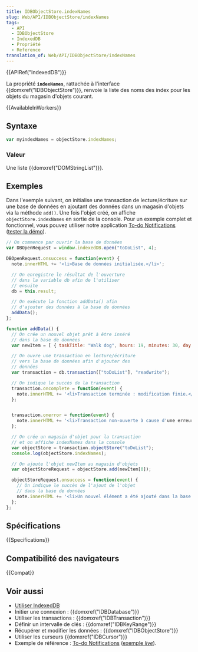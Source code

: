 ```yaml
---
title: IDBObjectStore.indexNames
slug: Web/API/IDBObjectStore/indexNames
tags:
  - API
  - IDBObjectStore
  - IndexedDB
  - Propriété
  - Reference
translation_of: Web/API/IDBObjectStore/indexNames
---
```


{{APIRef("IndexedDB")}}

La propriété **`indexNames`**, rattachée à l'interface {{domxref("IDBObjectStore")}}, renvoie la liste des noms des index pour les objets du magasin d'objets courant.

{{AvailableInWorkers}}

## Syntaxe

```js
var myindexNames = objectStore.indexNames;
```

### Valeur

Une liste {{domxref("DOMStringList")}}.

## Exemples

Dans l'exemple suivant, on initialise une transaction de lecture/écriture sur une base de données en ajoutant des données dans un magasin d'objets via la méthode `add()`. Une fois l'objet créé, on affiche `objectStore.indexNames` en sortie de la console. Pour un exemple complet et fonctionnel, vous pouvez utiliser notre application [To-do Notifications](https://github.com/mdn/dom-examples/tree/main/to-do-notifications) ([tester la démo](https://mdn.github.io/dom-examples/to-do-notifications/)).

```js
// On commence par ouvrir la base de données
var DBOpenRequest = window.indexedDB.open("toDoList", 4);

DBOpenRequest.onsuccess = function(event) {
  note.innerHTML += '<li>Base de données initialisée.</li>';

  // On enregistre le résultat de l'ouverture
  // dans la variable db afin de l'utiliser
  // ensuite
  db = this.result;

  // On exécute la fonction addData() afin
  // d'ajouter des données à la base de données
  addData();
};

function addData() {
  // On crée un nouvel objet prêt à être inséré
  // dans la base de données
  var newItem = [ { taskTitle: "Walk dog", hours: 19, minutes: 30, day: 24, month: "December", year: 2013, notified: "no" } ];

  // On ouvre une transaction en lecture/écriture
  // vers la base de données afin d'ajouter des
  // données
  var transaction = db.transaction(["toDoList"], "readwrite");

  // On indique le succès de la transaction
  transaction.oncomplete = function(event) {
    note.innerHTML += '<li>Transaction terminée : modification finie.</li>';
  };


  transaction.onerror = function(event) {
    note.innerHTML += '<li>Transaction non-ouverte à cause d'une erreur. Les doublons ne sont pas autorisés.</li>';
  };

  // On crée un magasin d'objet pour la transaction
  // et on affiche indexNames dans la console
  var objectStore = transaction.objectStore("toDoList");
  console.log(objectStore.indexNames);

  // On ajoute l'objet newItem au magasin d'objets
  var objectStoreRequest = objectStore.add(newItem[0]);

  objectStoreRequest.onsuccess = function(event) {
    // On indique le succès de l'ajout de l'objet
    // dans la base de données
    note.innerHTML += '<li>Un nouvel élément a été ajouté dans la base de données.</li>';
  };
};
```

## Spécifications

{{Specifications}}

## Compatibilité des navigateurs

{{Compat}}

## Voir aussi

- [Utiliser IndexedDB](/fr/docs/Web/API/API_IndexedDB/Using_IndexedDB)
- Initier une connexion : {{domxref("IDBDatabase")}}
- Utiliser les transactions : {{domxref("IDBTransaction")}}
- Définir un intervalle de clés : {{domxref("IDBKeyRange")}}
- Récupérer et modifier les données : {{domxref("IDBObjectStore")}}
- Utiliser les curseurs {{domxref("IDBCursor")}}
- Exemple de référence : [To-do Notifications](https://github.com/mdn/dom-examples/tree/main/to-do-notifications) ([exemple _live_](https://mdn.github.io/dom-examples/to-do-notifications/)).
